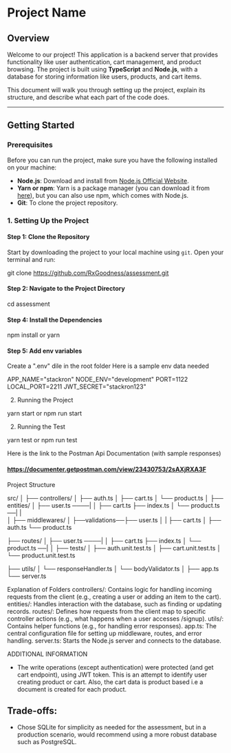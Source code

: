 # Project Name

## Overview

Welcome to our project! This application is a backend server that provides functionality like user authentication, cart management, and product browsing. The project is built using **TypeScript** and **Node.js**, with a database for storing information like users, products, and cart items.

This document will walk you through setting up the project, explain its structure, and describe what each part of the code does.

---

## Getting Started

### Prerequisites

Before you can run the project, make sure you have the following installed on your machine:

- **Node.js**: Download and install from [Node.js Official Website](https://nodejs.org/).
- **Yarn or npm**: Yarn is a package manager (you can download it from [here](https://classic.yarnpkg.com/en/docs/install)), but you can also use npm, which comes with Node.js.
- **Git**: To clone the project repository.

### 1. Setting Up the Project

#### Step 1: Clone the Repository

Start by downloading the project to your local machine using `git`. Open your terminal and run:

git clone https://github.com/RxGoodness/assessment.git

#### Step 2: Navigate to the Project Directory

cd assessment

#### Step 4: Install the Dependencies

npm install 
or 
yarn

#### Step 5: Add env variables

Create a ".env" dile in the root folder
Here is a sample env data needed

APP_NAME="stackron"
NODE_ENV="development"
PORT=1122
LOCAL_PORT=2211
JWT_SECRET="stackron123"

2. Running the Project

yarn start
or
npm run start

2. Running the Test

yarn test
or
npm run test

Here is the link to the Postman Api Documentation (with sample responses)
#### https://documenter.getpostman.com/view/23430753/2sAXjRXA3F 

Project Structure

src/
│
├── controllers/
│   ├── auth.ts
│   ├── cart.ts
│   └── product.ts
│
├── entities/
│   ├── user.ts  ────|
│   ├── cart.ts      ├── index.ts
│   └── product.ts ──|
|   
│
├── middlewares/
│    ├──validations──├── user.ts
│    |               ├── cart.ts
│    ├── auth.ts     └── product.ts

├── routes/
│   ├── user.ts  ────|
│   ├── cart.ts      ├── index.ts
│   └── product.ts ──|
│
├── tests/
│   ├── auth.unit.test.ts
│   ├── cart.unit.test.ts
│   └── product.unit.test.ts

├── utils/
│   └── responseHandler.ts
│   └── bodyValidator.ts
│
├── app.ts
└── server.ts

Explanation of Folders
controllers/: Contains logic for handling incoming requests from the client (e.g., creating a user or adding an item to the cart).
entities/: Handles interaction with the database, such as finding or updating records.
routes/: Defines how requests from the client map to specific controller actions (e.g., what happens when a user accesses /signup).
utils/: Contains helper functions (e.g., for handling error responses).
app.ts: The central configuration file for setting up middleware, routes, and error handling.
server.ts: Starts the Node.js server and connects to the database.


ADDITIONAL INFORMATION
- The write operations (except authentication) were protected (and get cart endpoint), using JWT token. This is an attempt to identify user creating product or cart. Also, the cart data is product based i.e a document is created for each product.


## Trade-offs:
- Chose SQLite for simplicity as needed for the assessment, but in a production scenario, would recommend using a more robust database such as PostgreSQL.
